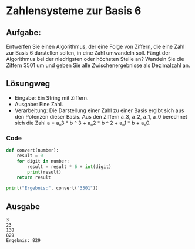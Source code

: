 # Zahlensysteme zur Basis 6


## Aufgabe:
Entwerfen Sie einen Algorithmus, der eine Folge von Ziffern, die
eine Zahl zur Basis 6 darstellen sollen, in eine Zahl umwandeln soll.
Fängt der Algorithmus bei der niedrigsten oder höchsten Stelle an?
Wandeln Sie die Ziffern 3501 um und geben Sie alle Zwischenergebnisse
als Dezimalzahl an.

## Lösungweg

* Eingabe: Ein String mit Ziffern.
* Ausgabe: Eine Zahl.
* Verarbeitung: Die Darstellung einer Zahl zu einer Basis ergibt sich aus den Potenzen dieser Basis.
Aus den Ziffern a_3, a_2, a_1, a_0 berechnet sich die Zahl a = a_3 * b ^ 3 + a_2 * b ^ 2 + a_1 * b + a_0.

### Code
```python
def convert(number):
    result = 0
    for digit in number:
        result = result * 6 + int(digit)
        print(result)
    return result

print("Ergebnis:", convert("3501"))
```

## Ausgabe
```text
3
23
138
829
Ergebnis: 829
```

